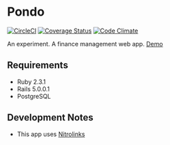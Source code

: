 Pondo
=====

[![CircleCI](https://circleci.com/gh/asartalo/pondo.svg?style=svg)](https://circleci.com/gh/asartalo/pondo)
[![Coverage Status](https://coveralls.io/repos/github/asartalo/pondo/badge.svg?branch=master)](https://coveralls.io/github/asartalo/pondo?branch=master)
[![Code Climate](https://codeclimate.com/github/asartalo/pondo/badges/gpa.svg)](https://codeclimate.com/github/asartalo/pondo)

An experiment. A finance management web app. [Demo](https://pondomo.herokuapp.com)

Requirements
------------

- Ruby 2.3.1
- Rails 5.0.0.1
- PostgreSQL

Development Notes
-----------------
- This app uses [Nitrolinks](https://github.com/asartalo/nitrolinks-rails)
